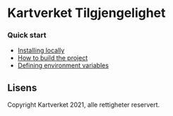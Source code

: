 # Kartverket Tilgjengelighet

### Quick start

* [Installing locally](docs/install.md)
* [How to build the project](docs/building.md)
* [Defining environment variables](docs/environment.md)


## Lisens

Copyright Kartverket 2021, alle rettigheter reservert.
